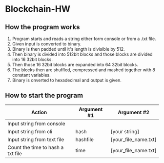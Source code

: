 # Blockchain-HW

## How the program works
1. Program starts and reads a string either form console or from a .txt file.
2. Given input is converted to binary.
3. Binary is then padded until it's length is divisible by 512.
4. Then binary is divided into 512bit blocks and those blocks are divided into 16 32bit blocks.
5. Then those 16 32bit blocks are expanded into 64 32bit blocks.
6. The blocks then are shuffled, compressed and mashed together with 8 constant variables.
7. Binary is onverted to hexadecimal and output is given.

## How to start the program
|Action|Argument #1|Argument #2|
|---|---|---|
|Input string from console||| 
|Input string from cli|hash|[your string]|
|Input string from text file|hashfile|[your_file_name.txt]|
|Count the time to hash a txt file|time|[your_file_name.txt]|
